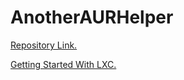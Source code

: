 # AnotherAURHelper

[Repository Link.](https://github.com/Stephen-Seo/AnotherAURHelper)

[Getting Started With LXC.](setup_lxc.md)
